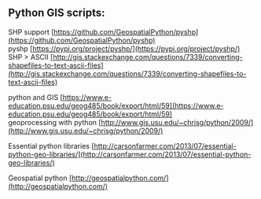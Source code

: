 ## Python GIS scripts:

SHP support [https://github.com/GeospatialPython/pyshp](https://github.com/GeospatialPython/pyshp)  
pyshp [https://pypi.org/project/pyshp/](https://pypi.org/project/pyshp/)  
SHP > ASCII [http://gis.stackexchange.com/questions/7339/converting-shapefiles-to-text-ascii-files](http://gis.stackexchange.com/questions/7339/converting-shapefiles-to-text-ascii-files)  
  
python and GIS [https://www.e-education.psu.edu/geog485/book/export/html/59](https://www.e-education.psu.edu/geog485/book/export/html/59)  
geoprocessing with python [http://www.gis.usu.edu/~chrisg/python/2009/](http://www.gis.usu.edu/~chrisg/python/2009/)  
  
Essential python libraries [http://carsonfarmer.com/2013/07/essential-python-geo-libraries/](http://carsonfarmer.com/2013/07/essential-python-geo-libraries/)



  
Geospatial python [http://geospatialpython.com/](http://geospatialpython.com/)  
